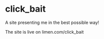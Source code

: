 # click_bait
 A site presenting me in the best possible way!
 
 The site is live on limen.com/click_bait
 
